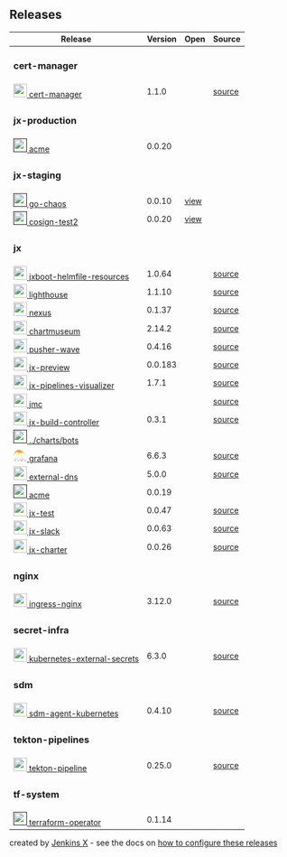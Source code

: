 ## Releases


<table class="table">
  <thead>
    <tr>
      <th scope="col">Release</th>
      <th scope="col">Version</th>
      <th scope="col">Open</th>
      <th scope="col">Source</th>
    </tr>
  </thead>
  <tbody>
    <tr>
		      <td colspan='4'><h3>cert-manager</h3></td>
		    </tr>
	    <tr>
	      <td><a href='https://github.com/jetstack/cert-manager' title='A Helm chart for cert-manager'> <img src='https://raw.githubusercontent.com/jetstack/cert-manager/master/logo/logo.png' width='24px' height='24px'> cert-manager </a></td>
	      <td>1.1.0</td>
	      <td></td>
	      <td><a href='https://github.com/jetstack/cert-manager'>source</a></td>
	    </tr>
    <tr>
		      <td colspan='4'><h3>jx-production</h3></td>
		    </tr>
	    <tr>
	      <td><a href='' title='Acme'> <img src='https://avatars2.githubusercontent.com/u/35583233?s=200&v=4' width='24px' height='24px'> acme </a></td>
	      <td>0.0.20</td>
	      <td></td>
	      <td></td>
	    </tr>
    <tr>
		      <td colspan='4'><h3>jx-staging</h3></td>
		    </tr>
	    <tr>
	      <td><a href='' title='A Helm chart for Kubernetes'> <img src='https://raw.githubusercontent.com/cdfoundation/artwork/master/jenkinsx/icon/color/jenkinsx-icon-color.png' width='24px' height='24px'> go-chaos </a></td>
	      <td>0.0.10</td>
	      <td><a href='http://go-chaos-jx-staging.dev.jenkins-x.me'>view</a></td>
	      <td></td>
	    </tr>
    <tr>
	      <td><a href='' title='A Helm chart for Kubernetes'> <img src='https://raw.githubusercontent.com/cdfoundation/artwork/master/jenkinsx/icon/color/jenkinsx-icon-color.png' width='24px' height='24px'> cosign-test2 </a></td>
	      <td>0.0.20</td>
	      <td><a href='http://cosign-test2-jx-staging.dev.jenkins-x.me'>view</a></td>
	      <td></td>
	    </tr>
    <tr>
		      <td colspan='4'><h3>jx</h3></td>
		    </tr>
	    <tr>
	      <td><a href='https://github.com/jenkins-x-charts/jxboot-helmfile-resources' title='A Helm chart for the resources for JX Boot'> <img src='https://raw.githubusercontent.com/jenkins-x/jenkins-x-website/master/images/logo/jenkinsx-icon-color.svg' width='24px' height='24px'> jxboot-helmfile-resources </a></td>
	      <td>1.0.64</td>
	      <td></td>
	      <td><a href='https://github.com/jenkins-x-charts/jxboot-helmfile-resources'>source</a></td>
	    </tr>
    <tr>
	      <td><a href='https://github.com/jenkins-x/lighthouse' title='This chart bootstraps installation of [Lighthouse](https://github.com/jenkins-x/lighthouse). '> <img src='https://raw.githubusercontent.com/jenkins-x/jenkins-x-website/master/images/logo/jenkinsx-icon-color.svg' width='24px' height='24px'> lighthouse </a></td>
	      <td>1.1.10</td>
	      <td></td>
	      <td><a href='https://github.com/jenkins-x/lighthouse'>source</a></td>
	    </tr>
    <tr>
	      <td><a href='https://github.com/jenkins-x-charts/nexus' title='A Helm chart for Kubernetes'> <img src='https://raw.githubusercontent.com/jenkins-x/jenkins-x-platform/master/jenkins-x-platform/images/nexus.png' width='24px' height='24px'> nexus </a></td>
	      <td>0.1.37</td>
	      <td></td>
	      <td><a href='https://github.com/jenkins-x-charts/nexus'>source</a></td>
	    </tr>
    <tr>
	      <td><a href='https://github.com/helm/chartmuseum' title='DEPRECATED Host your own Helm Chart Repository'> <img src='https://raw.githubusercontent.com/helm/chartmuseum/master/logo2.png' width='24px' height='24px'> chartmuseum </a></td>
	      <td>2.14.2</td>
	      <td></td>
	      <td><a href='https://github.com/helm/chartmuseum'>source</a></td>
	    </tr>
    <tr>
	      <td><a href='https://github.com/pusher/wave' title='wave chart that runs on kubernetes'> <img src='' width='24px' height='24px'> pusher-wave </a></td>
	      <td>0.4.16</td>
	      <td></td>
	      <td><a href='https://github.com/pusher/wave'>source</a></td>
	    </tr>
    <tr>
	      <td><a href='https://github.com/jenkins-x-plugins/jx-preview' title='This chart installs the jx-preview CRD and garbagecollection job '> <img src='https://raw.githubusercontent.com/jenkins-x/jenkins-x-website/master/images/logo/jenkinsx-icon-color.svg' width='24px' height='24px'> jx-preview </a></td>
	      <td>0.0.183</td>
	      <td></td>
	      <td><a href='https://github.com/jenkins-x-plugins/jx-preview'>source</a></td>
	    </tr>
    <tr>
	      <td><a href='https://github.com/jenkins-x/jx-pipelines-visualizer' title='Web UI for Jenkins X, with a clear goal - visualize the pipelines - and their logs.'> <img src='https://raw.githubusercontent.com/jenkins-x/jenkins-x-website/master/images/logo/jenkinsx-icon-color.svg' width='24px' height='24px'> jx-pipelines-visualizer </a></td>
	      <td>1.7.1</td>
	      <td></td>
	      <td><a href='https://github.com/jenkins-x/jx-pipelines-visualizer'>source</a></td>
	    </tr>
    <tr>
	      <td><a href='https://github.com/rawlingsj/jmc' title='A Helm chart for collecting Jenkins X metrics'> <img src='' width='24px' height='24px'> jmc </a></td>
	      <td></td>
	      <td></td>
	      <td><a href='https://github.com/rawlingsj/jmc'>source</a></td>
	    </tr>
    <tr>
	      <td><a href='https://jenkins-x.io/' title='Jenkins X next gen cloud CI / CD platform for Kubernetes'> <img src='https://raw.githubusercontent.com/jenkins-x/jenkins-x-website/master/images/logo/jenkinsx-icon-color.svg' width='24px' height='24px'> jx-build-controller </a></td>
	      <td>0.3.1</td>
	      <td></td>
	      <td><a href='https://jenkins-x.io/'>source</a></td>
	    </tr>
    <tr>
	      <td><a href='' title=''> <img src='' width='24px' height='24px'> ../charts/bots </a></td>
	      <td></td>
	      <td></td>
	      <td></td>
	    </tr>
    <tr>
	      <td><a href='https://grafana.net' title='The leading tool for querying and visualizing time series and metrics.'> <img src='https://raw.githubusercontent.com/grafana/grafana/master/public/img/logo_transparent_400x.png' width='24px' height='24px'> grafana </a></td>
	      <td>6.6.3</td>
	      <td></td>
	      <td><a href='https://grafana.net'>source</a></td>
	    </tr>
    <tr>
	      <td><a href='https://github.com/bitnami/charts/tree/master/bitnami/external-dns' title='ExternalDNS is a Kubernetes addon that configures public DNS servers with information about exposed Kubernetes services to make them discoverable.'> <img src='https://bitnami.com/assets/stacks/external-dns/img/external-dns-stack-220x234.png' width='24px' height='24px'> external-dns </a></td>
	      <td>5.0.0</td>
	      <td></td>
	      <td><a href='https://github.com/bitnami/charts/tree/master/bitnami/external-dns'>source</a></td>
	    </tr>
    <tr>
	      <td><a href='' title='Acme'> <img src='https://avatars2.githubusercontent.com/u/35583233?s=200&v=4' width='24px' height='24px'> acme </a></td>
	      <td>0.0.19</td>
	      <td></td>
	      <td></td>
	    </tr>
    <tr>
	      <td><a href='https://github.com/jenkins-x-plugins/jx-test' title='This chart installs the jx-test CronJob to garbage collect failed system test resources '> <img src='https://raw.githubusercontent.com/jenkins-x/jenkins-x-website/master/images/logo/jenkinsx-icon-color.svg' width='24px' height='24px'> jx-test </a></td>
	      <td>0.0.47</td>
	      <td></td>
	      <td><a href='https://github.com/jenkins-x-plugins/jx-test'>source</a></td>
	    </tr>
    <tr>
	      <td><a href='https://github.com/jenkins-x-plugins/jx-slack' title='A Slack bot for Jenkins X'> <img src='https://raw.githubusercontent.com/jenkins-x/jenkins-x-website/master/images/logo/jenkinsx-icon-color.svg' width='24px' height='24px'> jx-slack </a></td>
	      <td>0.0.63</td>
	      <td></td>
	      <td><a href='https://github.com/jenkins-x-plugins/jx-slack'>source</a></td>
	    </tr>
    <tr>
	      <td><a href='https://github.com/jenkins-x-plugins/jx-charter' title='This chart installs the jx-charter CRD and the optional controller '> <img src='https://raw.githubusercontent.com/jenkins-x/jenkins-x-website/master/images/logo/jenkinsx-icon-color.svg' width='24px' height='24px'> jx-charter </a></td>
	      <td>0.0.26</td>
	      <td></td>
	      <td><a href='https://github.com/jenkins-x-plugins/jx-charter'>source</a></td>
	    </tr>
    <tr>
		      <td colspan='4'><h3>nginx</h3></td>
		    </tr>
	    <tr>
	      <td><a href='https://github.com/kubernetes/ingress-nginx' title='Ingress controller for Kubernetes using NGINX as a reverse proxy and load balancer'> <img src='https://upload.wikimedia.org/wikipedia/commons/thumb/c/c5/Nginx_logo.svg/500px-Nginx_logo.svg.png' width='24px' height='24px'> ingress-nginx </a></td>
	      <td>3.12.0</td>
	      <td></td>
	      <td><a href='https://github.com/kubernetes/ingress-nginx'>source</a></td>
	    </tr>
    <tr>
		      <td colspan='4'><h3>secret-infra</h3></td>
		    </tr>
	    <tr>
	      <td><a href='https://github.com/external-secrets/kubernetes-external-secrets' title='Kubernetes External Secrets CustomResourceDefinition'> <img src='' width='24px' height='24px'> kubernetes-external-secrets </a></td>
	      <td>6.3.0</td>
	      <td></td>
	      <td><a href='https://github.com/external-secrets/kubernetes-external-secrets'>source</a></td>
	    </tr>
    <tr>
		      <td colspan='4'><h3>sdm</h3></td>
		    </tr>
	    <tr>
	      <td><a href='https://cloudbees.com' title='Kubernetes controller to watch for events and send to SDM'> <img src='' width='24px' height='24px'> sdm-agent-kubernetes </a></td>
	      <td>0.4.10</td>
	      <td></td>
	      <td><a href='https://cloudbees.com'>source</a></td>
	    </tr>
    <tr>
		      <td colspan='4'><h3>tekton-pipelines</h3></td>
		    </tr>
	    <tr>
	      <td><a href='https://github.com/cdfoundation/tekton-helm-chart' title='A Helm chart for Tekton Pipelines'> <img src='https://avatars2.githubusercontent.com/u/47602533' width='24px' height='24px'> tekton-pipeline </a></td>
	      <td>0.25.0</td>
	      <td></td>
	      <td><a href='https://github.com/cdfoundation/tekton-helm-chart'>source</a></td>
	    </tr>
    <tr>
		      <td colspan='4'><h3>tf-system</h3></td>
		    </tr>
	    <tr>
	      <td><a href='' title='A Helm chart to deploy the terraform-operator Controller and CRD.'> <img src='' width='24px' height='24px'> terraform-operator </a></td>
	      <td>0.1.14</td>
	      <td></td>
	      <td></td>
	    </tr>

  </tbody>
</table>

created by [Jenkins X](https://jenkins-x.io/) - see the docs on [how to configure these releases](https://jenkins-x.io/v3/develop/apps/)
